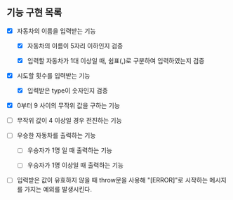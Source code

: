 ## 기능 구현 목록

- [x] 자동차의 이름을 입력받는 기능

  - [x] 자동차의 이름이 5자리 이하인지 검증

  - [x] 입력할 자동차가 1대 이상일 때, 쉼표(,)로 구분하여 입력하였는지 검증

- [x] 시도할 횟수를 입력받는 기능

  - [x] 입력받은 type이 숫자인지 검증

- [x] 0부터 9 사이의 무작위 값을 구하는 기능

- [ ] 무작위 값이 4 이상일 경우 전진하는 기능

- [ ] 우승한 자동차를 출력하는 기능

  - [ ] 우승자가 1명 일 때 출력하는 기능

  - [ ] 우승자가 1명 이상일 때 출력하는 기능

- [ ] 입력받은 값이 유효하지 않을 때 throw문을 사용해 "[ERROR]"로 시작하는 메시지를 가지는 예외를 발생시킨다.
